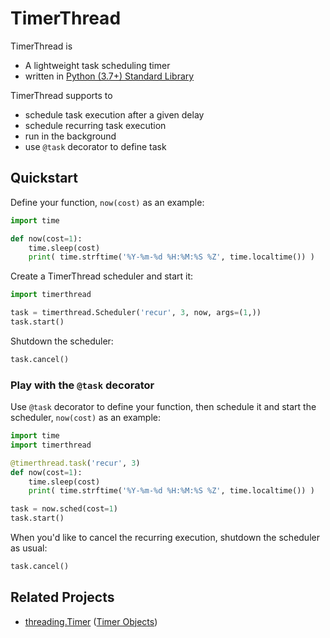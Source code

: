 # TimerThread

TimerThread is

* A lightweight task scheduling timer
* written in [Python (3.7+) Standard Library](https://docs.python.org/3.7/library/)



TimerThread supports to

* schedule task execution after a given delay
* schedule recurring task execution
* run in the background
* use `@task` decorator to define task



## Quickstart

Define your function, `now(cost)` as an example:

```python
import time

def now(cost=1):
    time.sleep(cost)
    print( time.strftime('%Y-%m-%d %H:%M:%S %Z', time.localtime()) )
```

Create a TimerThread scheduler and start it:

```python
import timerthread

task = timerthread.Scheduler('recur', 3, now, args=(1,))
task.start()
```

Shutdown the scheduler:

```python
task.cancel()
```



### Play with the `@task` decorator

Use `@task` decorator to define your function, then schedule it and start the scheduler, `now(cost)` as an example:

```python
import time
import timerthread

@timerthread.task('recur', 3)
def now(cost=1):
    time.sleep(cost)
    print( time.strftime('%Y-%m-%d %H:%M:%S %Z', time.localtime()) )

task = now.sched(cost=1)
task.start()
```

When you'd like to cancel the recurring execution, shutdown the scheduler as usual:

```python
task.cancel()
```



## Related Projects

* [threading.Timer](https://github.com/python/cpython/blob/3.7/Lib/threading.py#L1153) ([Timer Objects](https://docs.python.org/3.7/library/threading.html?highlight=thread#timer-objects))

